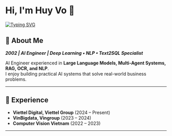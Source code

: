 # Hi, I'm Huy Vo 👋

[![Typing SVG](https://readme-typing-svg.demolab.com?font=Fira+Code&pause=1000&color=0E9FF2&width=435&lines=AI+Engineer;Deep+Learning+%7C+NLP+%7C+Text2SQL;Building+Multi-Agent+Systems;Turning+AI+into+Business+Solutions)](https://git.io/typing-svg)

## 🚀 About Me
***2002 | AI Engineer | Deep Learning • NLP • Text2SQL Specialist***  

AI Engineer experienced in **Large Language Models, Multi-Agent Systems, RAG, OCR, and NLP**.  
I enjoy building practical AI systems that solve real-world business problems.

---

## 💼 Experience
- **Viettel Digital, Viettel Group** (2024 – Present)  
- **VinBigdata, Vingroup** (2023 – 2024)  
- **Computer Vision Vietnam** (2022 – 2023)  

---
